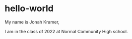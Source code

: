 # hello-world

My name is Jonah Kramer,

I am in the class of 2022 at Normal Community High school.
